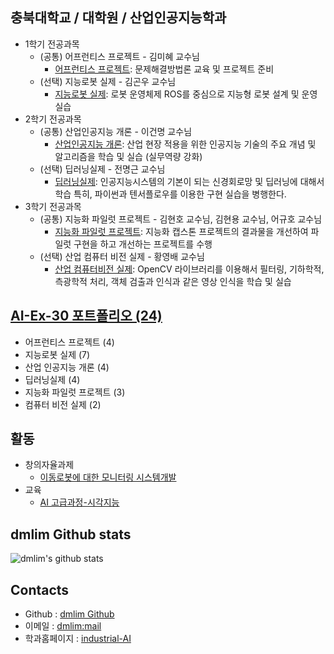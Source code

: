 ## 충북대학교 / 대학원 / 산업인공지능학과
- 1학기 전공과목 
  - (공통) 어프런티스 프로젝트 - 김미혜 교수님
    - [어프런티스 프로젝트](https://github.com/dmlim-cbu/industrial-AI-master/tree/master/projects/%EC%96%B4%ED%94%84%EB%A0%8C%ED%8B%B0%EC%8A%A4-%ED%94%84%EB%A1%9C%EC%A0%9D%ED%8A%B8): 문제해결방법론 교육 및 프로젝트 준비
  - (선택) 지능로봇 실제 - 김곤우 교수님
    - [지능로봇 실제](https://github.com/dmlim-cbu/industrial-AI-master/tree/master/projects/%EC%A7%80%EB%8A%A5%EB%A1%9C%EB%B4%87-%EC%8B%A4%EC%A0%9C): 로봇 운영체제 ROS를 중심으로 지능형 로봇 설계 및 운영 실습
- 2학기 전공과목 
  - (공통) 산업인공지능 개론 - 이건명 교수님
    - [산업인공지능 개론](https://github.com/dmlim-cbu/industrial-AI-master/tree/master/projects/%EC%82%B0%EC%97%85%EC%9D%B8%EA%B3%B5%EC%A7%80%EB%8A%A5%EA%B0%9C%EB%A1%A0): 산업 현장 적용을 위한 인공지능 기술의 주요 개념 및 알고리즘을 학습 및 실습 (실무역량 강화) 
  - (선택) 딥러닝실제 - 전명근 교수님
    - [딥러닝실제](https://github.com/dmlim-cbu/industrial-AI-master/tree/master/projects/%EB%94%A5%EB%9F%AC%EB%8B%9D%EC%8B%A4%EC%A0%9C): 인공지능시스템의 기본이 되는 신경회로망 및 딥러닝에 대해서 학습
특히, 파이썬과 텐서플로우를 이용한  구현 실습을 병행한다. 
- 3학기 전공과목
  - (공통) 지능화 파일럿 프로젝트 - 김현호 교수님, 김현용 교수님, 어규호 교수님
    - [지능화 파일럿 프로젝트](https://github.com/dmlim-cbu/industrial-AI-master/tree/master/projects/%EC%A7%80%EB%8A%A5%ED%99%94%ED%8C%8C%EC%9D%BC%EB%9F%BF%ED%94%84%EB%A1%9C%EC%A0%9D%ED%8A%B8): 지능화 캡스톤 프로젝트의 결과물을 개선하여 파일럿 구현을 하고 개선하는 프로젝트를 수행
  - (선택) 산업 컴퓨터 비전 실제 - 황영배 교수님
    - [산업 컴퓨터비전 실제](https://github.com/dmlim-cbu/industrial-AI-master/tree/master/projects/%EC%BB%B4%ED%93%A8%ED%84%B0%EB%B9%84%EC%A0%84%EC%8B%A4%EC%A0%9C): OpenCV 라이브러리를 이용해서 필터링, 기하학적, 측광학적 처리, 객체 검출과 인식과 같은 영상 인식을 학습 및 실습

## [AI-Ex-30 포트폴리오 (24)](https://github.com/dmlim-cbu/industrial-AI-master/tree/master/projects/AI-Ex-30%20%ED%8F%AC%ED%8A%B8%ED%8F%B4%EB%A6%AC%EC%98%A4)
- 어프런티스 프로젝트 (4)
- 지능로봇 실제 (7)
- 산업 인공지능 개론 (4)
- 딥러닝실제 (4)
- 지능화 파일럿 프로젝트 (3)
- 컴퓨터 비전 실제 (2)

## 활동
- 창의자율과제
  - [이동로봇에 대한 모니터링 시스템개발](https://github.com/dmlim-cbu/industrial-AI-master/tree/master/projects/%EC%B0%BD%EC%9D%98%EC%9E%90%EC%9C%A8%EA%B3%BC%EC%A0%9C)
- 교육
  - [AI 고급과정-시각지능](https://github.com/dmlim-cbu/industrial-AI-master/tree/master/Education/AI%EA%B3%A0%EA%B8%89%EA%B3%BC%EC%A0%95)

## dmlim Github stats
![dmlim's github stats](https://github-readme-stats.vercel.app/api?username=anuraghazra&show_icons=true&theme=radical)


## Contacts

- Github : [dmlim Github](https://github.com/dmlim-cbu)
- 이메일 : [dmlim:mail](mailto:atom.dmlim@gmail.com)
- 학과홈페이지 : [industrial-AI](https://indai.cbnu.ac.kr/)
